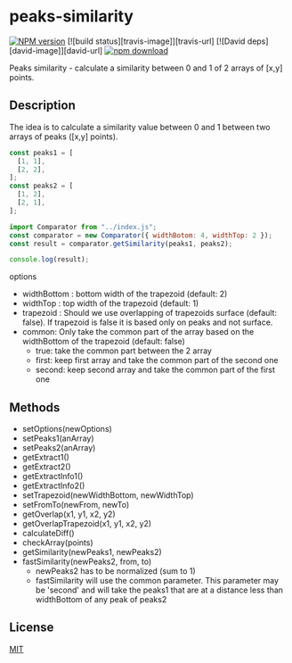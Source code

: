# peaks-similarity

[![NPM version][npm-image]][npm-url]
[![build status][travis-image]][travis-url]
[![David deps][david-image]][david-url]
[![npm download][download-image]][download-url]

Peaks similarity - calculate a similarity between 0 and 1 of 2 arrays of [x,y] points.

## Description

The idea is to calculate a similarity value between 0 and 1 between two arrays of peaks ([x,y] points).

```javascript
const peaks1 = [
  [1, 1],
  [2, 2],
];
const peaks2 = [
  [1, 2],
  [2, 1],
];

import Comparator from "../index.js";
const comparator = new Comparator({ widthBotom: 4, widthTop: 2 });
const result = comparator.getSimilarity(peaks1, peaks2);

console.log(result);
```

options

- widthBottom : bottom width of the trapezoid (default: 2)
- widthTop : top width of the trapezoid (default: 1)
- trapezoid : Should we use overlapping of trapezoids surface (default: false). If trapezoid is false it is based only on peaks and not surface.
- common: Only take the common part of the array based on the widthBottom of the trapezoid (default: false)
  - true: take the common part between the 2 array
  - first: keep first array and take the common part of the second one
  - second: keep second array and take the common part of the first one

## Methods

- setOptions(newOptions)
- setPeaks1(anArray)
- setPeaks2(anArray)
- getExtract1()
- getExtract2()
- getExtractInfo1()
- getExtractInfo2()
- setTrapezoid(newWidthBottom, newWidthTop)
- setFromTo(newFrom, newTo)
- getOverlap(x1, y1, x2, y2)
- getOverlapTrapezoid(x1, y1, x2, y2)
- calculateDiff()
- checkArray(points)
- getSimilarity(newPeaks1, newPeaks2)
- fastSimilarity(newPeaks2, from, to)
  - newPeaks2 has to be normalized (sum to 1)
  - fastSimilarity will use the common parameter. This parameter
    may be 'second' and will take the peaks1 that are at a distance less
    than widthBottom of any peak of peaks2

## License

[MIT](./LICENSE)

[npm-image]: https://img.shields.io/npm/v/peaks-similarity.svg
[npm-url]: https://www.npmjs.com/package/peaks-similarity
[ci-image]: https://github.com/cheminfo/peaks-similarity/workflows/Node.js%20CI/badge.svg?branch=main
[ci-url]: https://github.com/cheminfo/peaks-similarity/actions?query=workflow%3A%22Node.js+CI%22
[codecov-image]: https://img.shields.io/codecov/c/github/cheminfo/peaks-similarity.svg
[codecov-url]: https://codecov.io/gh/cheminfo/peaks-similarity
[download-image]: https://img.shields.io/npm/dm/peaks-similarity.svg
[download-url]: https://www.npmjs.com/package/peaks-similarity

